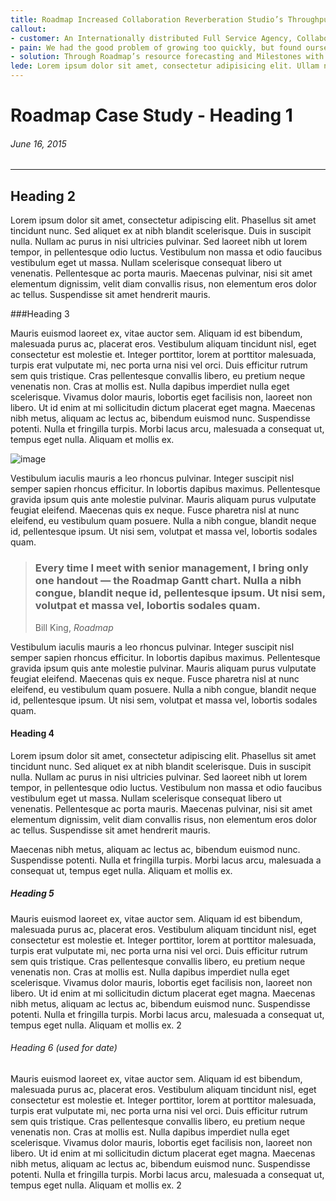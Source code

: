```yaml
---
title: Roadmap Increased Collaboration Reverberation Studio’s Throughput
callout:
- customer: An Internationally distributed Full Service Agency, Collaboration Reverberation (CR) specializes in brand story telling, graphic design, and web development.
- pain: We had the good problem of growing too quickly, but found ourselves struggling to manage complex projects in Basecamp’s limited interface.
- solution: Through Roadmap’s resource forecasting and Milestones with dependency tracking, we increased our productivity by 26%, and reduced missed deadlines by 60%.
lede: Lorem ipsum dolor sit amet, consectetur adipisicing elit. Ullam nesciunt vitae minima vel est? Error dignissimos, excepturi magnam aspernatur rem pariatur recusandae inventore ut tenetur doloribus qui fugiat quaerat, eveniet.
---
```


# Roadmap Case Study - Heading 1

###### June 16, 2015
***

## Heading 2

Lorem ipsum dolor sit amet, consectetur adipiscing elit. Phasellus sit amet tincidunt nunc. Sed aliquet ex at nibh blandit scelerisque. Duis in suscipit nulla. Nullam ac purus in nisi ultricies pulvinar. Sed laoreet nibh ut lorem tempor, in pellentesque odio luctus. Vestibulum non massa et odio faucibus vestibulum eget ut massa. Nullam scelerisque consequat libero ut venenatis. Pellentesque ac porta mauris. Maecenas pulvinar, nisi sit amet elementum dignissim, velit diam convallis risus, non elementum eros dolor ac tellus. Suspendisse sit amet hendrerit mauris.

###Heading 3

Mauris euismod laoreet ex, vitae auctor sem. Aliquam id est bibendum, malesuada purus ac, placerat eros. Vestibulum aliquam tincidunt nisl, eget consectetur est molestie et. Integer porttitor, lorem at porttitor malesuada, turpis erat vulputate mi, nec porta urna nisi vel orci. Duis efficitur rutrum sem quis tristique. Cras pellentesque convallis libero, eu pretium neque venenatis non. Cras at mollis est. Nulla dapibus imperdiet nulla eget scelerisque. Vivamus dolor mauris, lobortis eget facilisis non, laoreet non libero. Ut id enim at mi sollicitudin dictum placerat eget magna. Maecenas nibh metus, aliquam ac lectus ac, bibendum euismod nunc. Suspendisse potenti. Nulla et fringilla turpis. Morbi lacus arcu, malesuada a consequat ut, tempus eget nulla. Aliquam et mollis ex.

![image](http://fillmurray.com/650/300)

Vestibulum iaculis mauris a leo rhoncus pulvinar. Integer suscipit nisl semper sapien rhoncus efficitur. In lobortis dapibus maximus. Pellentesque gravida ipsum quis ante molestie pulvinar. Mauris aliquam purus vulputate feugiat eleifend. Maecenas quis ex neque. Fusce pharetra nisl at nunc eleifend, eu vestibulum quam posuere. Nulla a nibh congue, blandit neque id, pellentesque ipsum. Ut nisi sem, volutpat et massa vel, lobortis sodales quam.

> ### Every time I meet with senior management, I bring only one handout — the Roadmap Gantt chart. Nulla a nibh congue, blandit neque id, pellentesque ipsum. Ut nisi sem, volutpat et massa vel, lobortis sodales quam.
>Bill King, _Roadmap_

Vestibulum iaculis mauris a leo rhoncus pulvinar. Integer suscipit nisl semper sapien rhoncus efficitur. In lobortis dapibus maximus. Pellentesque gravida ipsum quis ante molestie pulvinar. Mauris aliquam purus vulputate feugiat eleifend. Maecenas quis ex neque. Fusce pharetra nisl at nunc eleifend, eu vestibulum quam posuere. Nulla a nibh congue, blandit neque id, pellentesque ipsum. Ut nisi sem, volutpat et massa vel, lobortis sodales quam.

#### Heading 4

Lorem ipsum dolor sit amet, consectetur adipiscing elit. Phasellus sit amet tincidunt nunc. Sed aliquet ex at nibh blandit scelerisque. Duis in suscipit nulla. Nullam ac purus in nisi ultricies pulvinar. Sed laoreet nibh ut lorem tempor, in pellentesque odio luctus. Vestibulum non massa et odio faucibus vestibulum eget ut massa. Nullam scelerisque consequat libero ut venenatis. Pellentesque ac porta mauris. Maecenas pulvinar, nisi sit amet elementum dignissim, velit diam convallis risus, non elementum eros dolor ac tellus. Suspendisse sit amet hendrerit mauris.

Maecenas nibh metus, aliquam ac lectus ac, bibendum euismod nunc. Suspendisse potenti. Nulla et fringilla turpis. Morbi lacus arcu, malesuada a consequat ut, tempus eget nulla. Aliquam et mollis ex.

##### Heading 5

Mauris euismod laoreet ex, vitae auctor sem. Aliquam id est bibendum, malesuada purus ac, placerat eros. Vestibulum aliquam tincidunt nisl, eget consectetur est molestie et. Integer porttitor, lorem at porttitor malesuada, turpis erat vulputate mi, nec porta urna nisi vel orci. Duis efficitur rutrum sem quis tristique. Cras pellentesque convallis libero, eu pretium neque venenatis non. Cras at mollis est. Nulla dapibus imperdiet nulla eget scelerisque. Vivamus dolor mauris, lobortis eget facilisis non, laoreet non libero. Ut id enim at mi sollicitudin dictum placerat eget magna. Maecenas nibh metus, aliquam ac lectus ac, bibendum euismod nunc. Suspendisse potenti. Nulla et fringilla turpis. Morbi lacus arcu, malesuada a consequat ut, tempus eget nulla. Aliquam et mollis ex.
2

###### Heading 6 (used for date)

Mauris euismod laoreet ex, vitae auctor sem. Aliquam id est bibendum, malesuada purus ac, placerat eros. Vestibulum aliquam tincidunt nisl, eget consectetur est molestie et. Integer porttitor, lorem at porttitor malesuada, turpis erat vulputate mi, nec porta urna nisi vel orci. Duis efficitur rutrum sem quis tristique. Cras pellentesque convallis libero, eu pretium neque venenatis non. Cras at mollis est. Nulla dapibus imperdiet nulla eget scelerisque. Vivamus dolor mauris, lobortis eget facilisis non, laoreet non libero. Ut id enim at mi sollicitudin dictum placerat eget magna. Maecenas nibh metus, aliquam ac lectus ac, bibendum euismod nunc. Suspendisse potenti. Nulla et fringilla turpis. Morbi lacus arcu, malesuada a consequat ut, tempus eget nulla. Aliquam et mollis ex.
2
